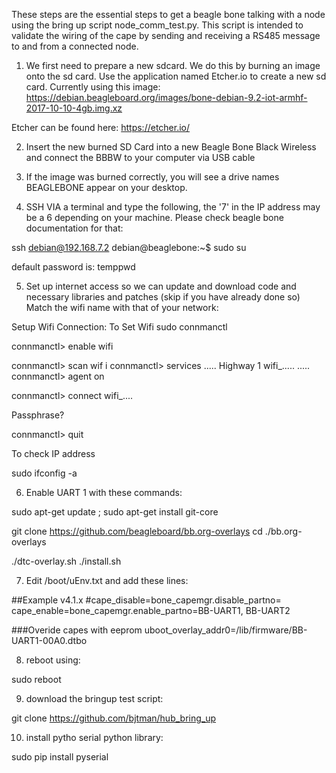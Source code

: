 These steps are the essential steps to get a beagle bone talking with a node using the bring up script node_comm_test.py. This script is intended to validate the wiring of the cape by sending and receiving a RS485 message to and from a connected node.


1) We first need to prepare a new sdcard. We do this by burning an image onto the sd card. Use the application named Etcher.io to create a new sd card. Currently using this image: https://debian.beagleboard.org/images/bone-debian-9.2-iot-armhf-2017-10-10-4gb.img.xz

Etcher can be found here: https://etcher.io/


2) Insert the new burned SD Card into a new Beagle Bone Black Wireless and connect the BBBW to your computer via USB cable

3) If the image was burned correctly, you will see a drive names BEAGLEBONE appear on your desktop. 

4) SSH VIA a terminal and type the following, the '7' in the IP address may be a 6 depending on your machine. Please check beagle bone documentation for that:

ssh debian@192.168.7.2 
debian@beaglebone:~$ sudo su

default password is: temppwd

5) Set up internet access so we can update and download code and necessary libraries and patches (skip if you have already done so) Match the wifi name with that of your network:

Setup Wifi Connection:
To Set Wifi
sudo connmanctl

connmanctl> enable wifi

connmanctl> scan wif
i
connmanctl> services
.....
Highway 1 wifi_.....
.....
connmanctl> agent on

connmanctl> connect wifi_....

Passphrase? <Enter password>

connmanctl> quit

To check IP address

sudo ifconfig -a

6) Enable UART 1 with these commands:

sudo apt-get update ; sudo apt-get install git-core 

git clone https://github.com/beagleboard/bb.org-overlays 
cd ./bb.org-overlays 

./dtc-overlay.sh 
./install.sh 




7) Edit /boot/uEnv.txt and add these lines:

##Example v4.1.x
#cape_disable=bone_capemgr.disable_partno=
cape_enable=bone_capemgr.enable_partno=BB-UART1, BB-UART2

###Overide capes with eeprom
uboot_overlay_addr0=/lib/firmware/BB-UART1-00A0.dtbo

8) reboot using:

sudo reboot

9) download the bringup test script:

git clone https://github.com/bjtman/hub_bring_up

10) install pytho serial python library:

sudo pip install pyserial

